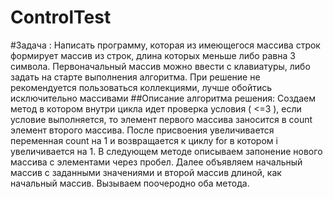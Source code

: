 # ControlTest
#Задача :
Написать программу, которая из имеющегося массива строк формирует массив из строк, длина которых меньше либо равна 3 символа. Первоначальный массив можно ввести с клавиатуры, либо задать на старте выполнения алгоритма. При решение не рекомендуется пользоваться коллекциями, лучше обойтись исключительно массивами
##Описание алгоритма решения:
Создаем метод в котором внутри цикла идет проверка условия ( <=3 ), если условие выполняется, то элемент первого массива заносится в count элемент второго массива.  После присвоения увеличивается переменная count на 1 и возвращается к циклу for в котором i увеличивается на 1. В следующем методе описываем запонение нового массива с элементами через пробел. Далее объявляем начальный массив с заданными значениями и второй массив длиной, как начальный массив. Вызываем поочеродно оба метода.